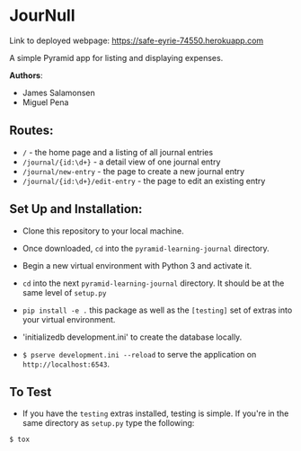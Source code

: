 
# JourNull

Link to deployed webpage: https://safe-eyrie-74550.herokuapp.com



A simple Pyramid app for listing and displaying expenses.

**Authors**:

- James Salamonsen
- Miguel Pena

## Routes:

- `/` - the home page and a listing of all journal entries
- `/journal/{id:\d+}` - a detail view of one journal entry
- `/journal/new-entry` - the page to create a new journal entry
- `/journal/{id:\d+}/edit-entry` - the page to edit an existing entry

## Set Up and Installation:

- Clone this repository to your local machine.

- Once downloaded, `cd` into the `pyramid-learning-journal` directory.

- Begin a new virtual environment with Python 3 and activate it.

- `cd` into the next `pyramid-learning-journal` directory. It should be at the same level of `setup.py`

- `pip install -e .` this package as well as the `[testing]` set of extras into your virtual environment.

- 'initializedb development.ini' to create the database locally.

- `$ pserve development.ini --reload` to serve the application on `http://localhost:6543`.

## To Test

- If you have the `testing` extras installed, testing is simple. If you're in the same directory as `setup.py` type the following:

```
$ tox
```
